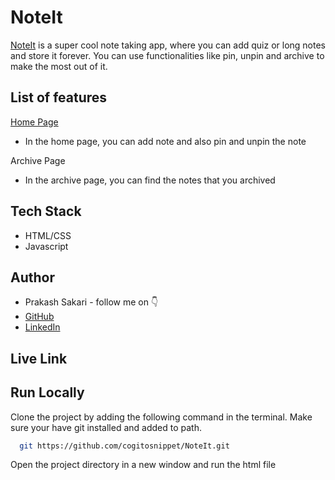 
# NoteIt

[NoteIt](https://appnoteit.netlify.app/) is a super cool note taking app, where you can add quiz or long notes and store it forever. You can use functionalities like pin, unpin and archive to make the most out of it.


## List of features
[Home Page](https://appnoteit.netlify.app/)
- In the home page, you can add note and also pin and unpin the note

Archive Page
- In the archive page, you can find the notes that you archived


## Tech Stack

- HTML/CSS
- Javascript


## Author

-   Prakash Sakari - follow me on 👇
-   [GitHub](https://www.github.com/prakashsakari)
-   [LinkedIn](https://www.linkedin.com/in/prakashsakari/)


## Live Link




## Run Locally

Clone the project by adding the following command in the terminal.
Make sure your have git installed and added to path.

```bash
  git https://github.com/cogitosnippet/NoteIt.git
```

Open the project directory in a new window and run the html file

